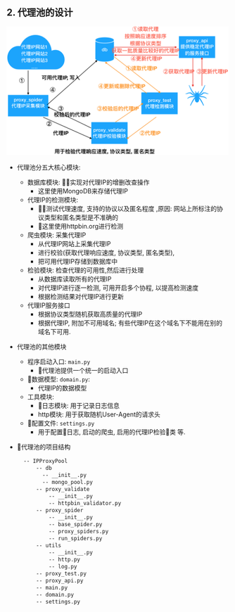 ## 2. 代理池的设计
![](images/01_代理池设计思路图解.png)
    
- 代理池分五大核心模块:
    - 数据库模块: 实现对代理IP的增删改查操作
      - 这里使用MongoDB来存储代理IP
    - 代理IP的检测模块:
       - 测试代理速度, 支持的协议以及匿名程度 ,原因: 网站上所标注的协议类型和匿名类型是不准确的
       - 这里使用httpbin.org进行检测
    - 爬虫模块: 采集代理IP
      - 从代理IP网站上采集代理IP 
      - 进行校验(获取代理响应速度, 协议类型, 匿名类型), 
      - 把可用代理IP存储到数据库中
    - 检验模块: 检查代理的可用性,然后进行处理
        - 从数据库读取所有的代理IP
        - 对代理IP进行逐一检测, 可用开启多个协程, 以提高检测速度
        - 根据检测结果对代理IP进行更新
    - 代理IP服务接口
        - 根据协议类型随机获取高质量的代理IP
        - 根据代理IP, 附加不可用域名; 有些代理IP在这个域名下不能用在别的域名下可用.

- 代理池的其他模块
  - 程序启动入口: `main.py`
    - 代理池提供一个统一的启动入口
  - 数据模型: `domain.py`:
    - 代理IP的数据模型 
  - 工具模块:
    - 日志模块: 用于记录日志信息
    - http模块: 用于获取随机User-Agent的请求头
  - 配置文件: `settings.py`
    - 用于配置日志, 启动的爬虫, 启用的代理IP检验类 等.

- 代理池的项目结构

        -- IPProxyPool
            -- db
              -- __init__.py
              -- mongo_pool.py
            -- proxy_validate
                -- __init__.py
                -- httpbin_validator.py
            -- proxy_spider
                -- __init__.py
                -- base_spider.py
                -- proxy_spiders.py
                -- run_spiders.py
            -- utils
                -- __init__.py
                -- http.py
                -- log.py
            -- proxy_test.py
            -- proxy_api.py
            -- main.py
            -- domain.py
            -- settings.py
